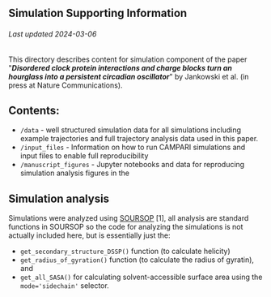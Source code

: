 ## Simulation Supporting Information
###### Last updated 2024-03-06

This directory describes content for simulation component of the paper "***Disordered clock protein interactions and charge blocks turn an hourglass into a persistent circadian oscillator***" by Jankowski et al. (in press at Nature Communications).

## Contents:

* `/data` - well structured simulation data for all simulations including example trajectories and full trajectory analysis data used in this paper.
* `/input_files` - Information on how to run CAMPARI simulations and input files to enable full reproducibility 
* `/manuscript_figures` - Jupyter notebooks and data for reproducing simulation analysis figures in the 

## Simulation analysis
Simulations were analyzed using [SOURSOP](https://soursop.readthedocs.io/) [1], all analysis are standard functions in SOURSOP so the code for analyzing the simulations is not actually included here, but is essentially just the:

* `get_secondary_structure_DSSP()` function (to calculate helicity)
* `get_radius_of_gyration()` function (to calculate the radius of gyratin), and
* `get_all_SASA()` for calculating solvent-accessible surface area using the `mode='sidechain'` selector.


